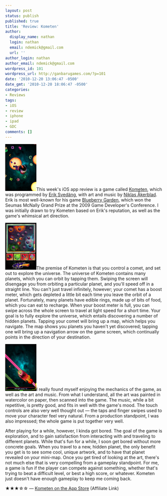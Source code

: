 ```yaml
---
layout: post
status: publish
published: true
title: 'Review: Kometen'
author:
  display_name: nathan
  login: nathan
  email: ndemick@gmail.com
  url: ''
author_login: nathan
author_email: ndemick@gmail.com
wordpress_id: 101
wordpress_url: http://ganbarugames.com/?p=101
date: '2010-12-20 13:06:47 -0500'
date_gmt: '2010-12-20 18:06:47 -0500'
categories:
- Reviews
tags:
- iOS
- review
- iphone
- ipad
- GDC
comments: []
---
```

<p><a href="/assets/uploads/2010/12/kometen-eating.png"><img src="/assets/uploads/2010/12/kometen-eating-100x150.png" alt="" title="kometen-eating" width="100" height="150" class="alignright size-thumbnail wp-image-136" /></a>This week's iOS app review is a game called <a href="http://eriksvedang.com/kometen/">Kometen</a>, which was programmed by <a href="http://eriksvedang.com/">Erik Svedäng</a>, with art and music by <a href="http://grenig.wordpress.com/">Niklas Åkerblad</a>. Erik is most well-known for his game <a href="http://tig.wikia.com/wiki/Blueberry_Garden">Blueberry Garden</a>, which won the Seumas McNally Grand Prize at the 2009 Game Developer's Conference. I was initially drawn to try Kometen based on Erik's reputation, as well as the game's whimsical art direction.</p>
<p><a href="/assets/uploads/2010/12/kometen-mini-map.png"><img src="/assets/uploads/2010/12/kometen-mini-map-100x150.png" alt="" title="kometen-mini-map" width="100" height="150" class="alignleft size-thumbnail wp-image-138" /></a>The premise of Kometen is that you control a comet, and set out to explore the universe. The universe of Kometen contains many planets, which you can orbit by tapping them. Swiping the screen will disengage you from orbiting a particular planet, and you'll speed off in a straight line. You can't just travel infinitely, however; your comet has a boost meter, which gets depleted a little bit each time you leave the orbit of a planet. Fortunately, many planets have edible rings, made up of bits of food, which you can eat to recharge. When your boost meter is full, you can swipe across the whole screen to travel at light speed for a short time. Your goal is to fully explore the universe, which entails discovering a number of hidden planets. Tapping your comet will bring up a map, which helps you navigate. The map shows you planets you haven't yet discovered; tapping one will bring up a navigation arrow on the game screen, which continually points in the direction of your destination.</p>
<p><a href="/assets/uploads/2010/12/kometen-light-speed.png"><img src="/assets/uploads/2010/12/kometen-light-speed-100x150.png" alt="" title="kometen-light-speed" width="100" height="150" class="alignright size-thumbnail wp-image-137" /></a>I really found myself enjoying the mechanics of the game, as well as the art and music. From what I understand, all the art was painted in watercolor on paper, then scanned into the game. The music, while a bit repetitive, is pretty good, and fits in well with the game's mood. The touch controls are also very well thought out &mdash; the taps and finger swipes used to move your character feel very natural. From a production standpoint, I was also impressed; the whole game is put together very well.</p>
<p>After playing for a while, however, I kinda got bored. The goal of the game is exploration, and to gain satisfaction from interacting with and traveling to different planets. While that's fun for a while, I soon get bored without more concrete goals. When you travel to a new, hidden planet, the only benefit you get is to see some cool, unique artwork, and to have that planet revealed on your mini-map. Once you get tired of looking at the art, there's not much else that is very compelling from a gameplay standpoint. For me, a game is fun if the player can compete against something, whether that's trying to beat a difficult level, or best a high score, or whatever. Kometen just doesn't have enough gameplay to keep me coming back.</p>
<p>★★★☆☆ &mdash; <a href="http://click.linksynergy.com/fs-bin/stat?id=0VdnAOV054A&offerid=146261&type=3&subid=0&tmpid=1826&RD_PARM1=http%253A%252F%252Fitunes.apple.com%252Fus%252Fapp%252Fkometen%252Fid371244586%253Fmt%253D8%2526uo%253D4%2526partnerId%253D30">Kometen on the App Store</a> (Affiliate Link)</p>
